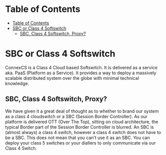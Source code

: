 # Table of Contents

* [Table of Contents](#table-of-contents)
* [SBC or Class 4 Softswitch](#sbc-or-class-4-softswitch)
  * [SBC, Class 4 Softswitch, Proxy?](#sbc,-class-4-softswitch,-proxy?)

# SBC or Class 4 Softswitch

ConnexCS is a Class 4 Cloud based Softswitch. It is delivered as a service aka. PaaS (Platform as a Service). It provides a way to deploy a massively scalable distributed system over the globe with minimal technical knowledge.

## SBC, Class 4 Softswitch, Proxy?

We have given it a great deal of thought as to whether to brand our system as a class 4 cloudswitch or a SBC (Session Border Controller). 
As our platform is delivered OTT (Over The Top), sitting on cloud architecture, the typical Border part of the Session Border Controller is blurred. An SBC is (almost always) a class 4 switch, however a class 4 switch does not have to be a SBC.
This does not mean that you can’t use it as an SBC. You can deploy your class 5 switches or your diallers to only communicate via our Class 4 Switch.
